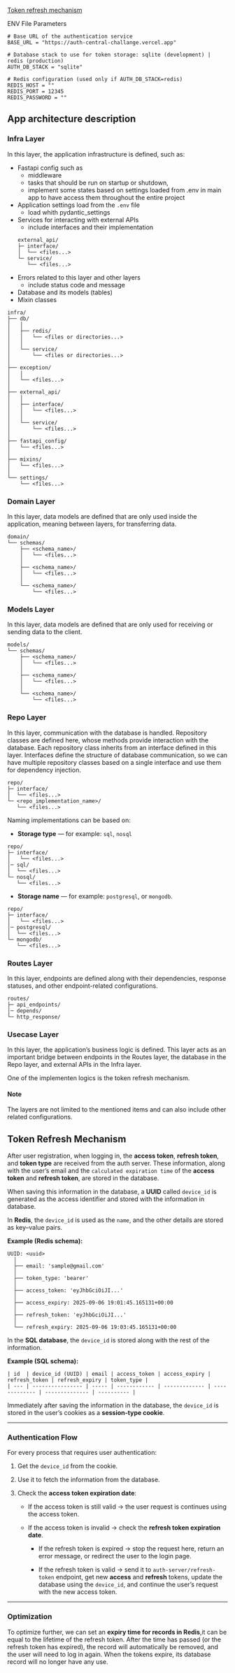 [Token refresh mechanism](#token-refresh-mechanism)

ENV File Parameters

```
# Base URL of the authentication service
BASE_URL = "https://auth-central-challange.vercel.app"

# Database stack to use for token storage: sqlite (development) | redis (production)
AUTH_DB_STACK = "sqlite"

# Redis configuration (used only if AUTH_DB_STACK=redis)
REDIS_HOST = ""
REDIS_PORT = 12345
REDIS_PASSWORD = ""

```

## App architecture description

### Infra Layer

In this layer, the application infrastructure is defined, such as:

- Fastapi config such as
  - middleware
  - tasks that should be run on startup or shutdown,
  - implement some states based on settings loaded from .env in main app to have access them throughout the entire project
- Application settings load from the `.env` file
  - load whith pydantic_settings
- Services for interacting with external APIs
  - include interfaces and their implementation
  ```
  external_api/
  ├─ interface/
  │  └── <files...>
  └─ service/
     └── <files...>
  ```
- Errors related to this layer and other layers
  - include status code and message
- Database and its models (tables)
- Mixin classes

```
infra/
├── db/
│   │
│   ├── redis/
│   │   └── <files or directories...>
│   │
│   └── service/
│       └── <files or directories...>
│
├── exception/
│   │
│   └── <files...>
│
├── external_api/
│   │
│   ├── interface/
│   │   └── <files...>
│   │
│   └── service/
│       └── <files...>
│
├── fastapi_config/
│   └── <files...>
│
├── mixins/
│   └── <files...>
│
└── settings/
    └── <files...>
```

### Domain Layer

In this layer, data models are defined that are only used inside the application, meaning between layers, for transferring data.

```
domain/
└── schemas/
    ├── <schema_name>/
    │   └── <files...>
    │
    ├── <schema_name>/
    │   └── <files...>
    │
    └── <schema_name>/
        └── <files...>
```

### Models Layer

In this layer, data models are defined that are only used for receiving or sending data to the client.

```
models/
└── schemas/
    ├── <schema_name>/
    │   └── <files...>
    │
    ├── <schema_name>/
    │   └── <files...>
    │
    └── <schema_name>/
        └── <files...>
```

### Repo Layer

In this layer, communication with the database is handled.
Repository classes are defined here, whose methods provide interaction with the database.
Each repository class inherits from an interface defined in this layer.
Interfaces define the structure of database communication, so we can have multiple repository classes based on a single interface and use them for dependency injection.

```
repo/
├─ interface/
│  └── <files...>
└─ <repo_implementation_name>/
   └── <files...>
```

Naming implementations can be based on:

- **Storage type** — for example: `sql`, `nosql`

```
repo/
├─ interface/
│   └── <files...>
│─ sql/
│  └── <files...>
└─ nosql/
   └── <files...>
```

- **Storage name** — for example: `postgresql`, or `mongodb`.

```
repo/
├─ interface/
│   └── <files...>
│─ postgresql/
│  └── <files...>
└─ mongodb/
   └── <files...>
```

### Routes Layer

In this layer, endpoints are defined along with their dependencies, response statuses, and other endpoint-related configurations.

```
routes/
├─ api_endpoints/
│─ depends/
└─ http_response/
```

### Usecase Layer

In this layer, the application’s business logic is defined.
This layer acts as an important bridge between endpoints in the Routes layer, the database in the Repo layer, and external APIs in the Infra layer.

One of the implementen logics is the token refresh mechanism.

#### Note

The layers are not limited to the mentioned items and can also include other related configurations.

## Token Refresh Mechanism

After user registration, when logging in, the **access token**, **refresh token**, and **token type** are received from the auth server.
These information, along with the user’s email and the `calculated expiration time` of the **access token** and **refresh token**, are stored in the database.

When saving this information in the database, a **UUID** called `device_id` is generated as the access identifier and stored with the information in database.

In **Redis**, the `device_id` is used as the `name`, and the other details are stored as key–value pairs.

**Example (Redis schema):**

```
UUID: <uuid>
  │
  ├── email: 'sample@gmail.com'
  │
  ├── token_type: 'bearer'
  │
  ├── access_token: 'eyJhbGciOiJI...'
  │
  ├── access_expiry: 2025-09-06 19:01:45.165131+00:00
  │
  ├── refresh_token: 'eyJhbGciOiJI...'
  │
  └── refresh_expiry: 2025-09-06 19:03:45.165131+00:00
```

In the **SQL database**, the `device_id` is stored along with the rest of the information.

**Example (SQL schema):**

```
| id  | device_id (UUID) | email | access_token | access_expiry | refresh_token | refresh_expiry | token_type |
| --- | ---------------- | ----- | ------------ | ------------- | ------------- | -------------- | ---------- |
```

Immediately after saving the information in the database, the `device_id` is stored in the user’s cookies as a **session-type cookie**.

---

### Authentication Flow

For every process that requires user authentication:

1. Get the `device_id` from the cookie.
2. Use it to fetch the information from the database.
3. Check the **access token expiration date**:

   - If the access token is still valid → the user request is continues using the access token.

   - If the access token is invalid → check the **refresh token expiration date**.

     - If the refresh token is expired → stop the request here, return an error message, or redirect the user to the login page.

     - If the refresh token is valid → send it to `auth-server/refresh-token` endpoint, get new **access** and **refresh** tokens, update the database using the `device_id`, and continue the user’s request with the new access token.

---

### Optimization

To optimize further, we can set an **expiry time for records in Redis**,it can be equal to the lifetime of the refresh token.
After the time has passed (or the refresh token has expired), the record will automatically be removed, and the user will need to log in again.
When the tokens expire, its database record will no longer have any use.
